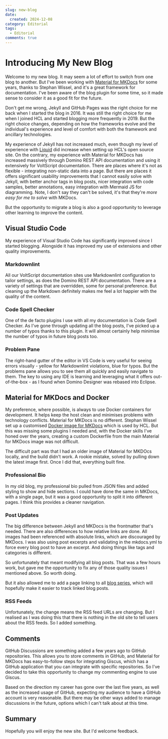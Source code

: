 ```yaml
---
slug: new-blog
date: 
  created: 2024-12-08
category: Editorial
tags: 
  - Editorial
comments: true
---
```

# Introducing My New Blog

Welcome to my new blog. It may seem a lot of effort to switch from one blog to another. But I've been working with [Material for MKDocs](https://squidfunk.github.io/mkdocs-material) for some years, thanks to Stephan Wissel, and it's a great framework for documentation. I've been aware of the blog plugin for some time, so it made sense to consider it as a good fit for the future.

<!-- more -->

Don't get me wrong, Jekyll and GitHub Pages was the right choice for me back when I started the blog in 2016. It was still the right choice for me when I joined HCL and started blogging more frequently in 2019. But the right choice changes, depending on how the frameworks evolve and the individual's experience and level of comfort with both the framework and ancillary technologies.

My experience of Jekyll has not increased much, even though my level of experience with [Liquid](https://jekyllrb.com/docs/liquid/) did increase when setting up HCL's open source site. On the contrary, my experience with Material for MKDocs has increased massively through Domino REST API documentation and using it extensively for VoltScript documentation. There are places where it's not as flexible - integrating non-static data into a page. But there are places it offers significant usability improvements that I cannot easily solve with Jekyll, with better anchor tags in blog posts, nicer integration with code samples, better annotations, easy integration with Mermaid JS for diagramming. Note, I don't say they can't be solved, it's that they're *more easy for me to solve* with MKDocs.

But the opportunity to migrate a blog is also a good opportunity to leverage other learning to improve the content.

## Visual Studio Code

My experience of Visual Studio Code has significantly improved since I started blogging. Alongside it has improved my use of extensions and other quality improvements.

### Markdownlint

All our VoltScript documentation sites use Markdownlint configuration to tailor settings, as does the Domino REST API documentation. There are a variety of settings that are overridden, some for personal preference. But cleaning up the Markdown definitely makes me feel a lot happier with the quality of the content.

### Code Spell Checker

One of the de facto plugins I use with all my documentation is Code Spell Checker. As I've gone through updating all the blog posts, I've picked up a number of typos thanks to this plugin. It will almost certainly help minimise the number of typos in future blog posts too.

### Problem Pane

The right-hand gutter of the editor in VS Code is very useful for seeing errors visually - yellow for Markdownlint violations, blue for typos. But the problems pane allows you to see them all quickly and easily navigate to them. The key to using any IDE is learning and leveraging what it offers out-of-the-box - as I found when Domino Designer was rebased into Eclipse.

## Material for MKDocs and Docker

My preference, where possible, is always to use Docker containers for development. It helps keep the host clean and minimises problems with technology conflicts. Material for MKDocs is no different. Stephan Wissel set up a customised [Docker image for MKDocs](https://github.com/HCL-TECH-SOFTWARE/hcl-mkdocs-build-image) which is used by HCL. But this was missing some plugins I needed and, with the Docker skills I've honed over the years, creating a custom Dockerfile from the main Material for MKDocs image was not difficult.

The difficult part was that I had an older image of Material for MKDOcs locally, and the build didn't work. A rookie mistake, solved by pulling down the latest image first. Once I did that, everything built fine.

### Professional Bio

In my old blog, my professional bio pulled from JSON files and added styling to show and hide sections. I could have done the same in MKDocs, with a single page, but it was a good opportunity to split it into different pages. I think this provides a cleaner navigation.

### Post Updates

The big difference between Jekyll and MKDocs is the frontmatter that's needed. There are also differences to how relative links are done. All images had been referenced with absolute links, which are discouraged by MKDocs. I was also using post excerpts and validating in the mkdocs.yml to force every blog post to have an excerpt. And doing things like tags and categories is different.

So unfortunately that meant modifying all blog posts. That was a few hours work, but gave me the opportunity to fix any of those quality issues I mentioned above. So worth doing.

But it also allowed me to add a page linking to all [blog series](../series.md), which will hopefully make it easier to track linked blog posts.

### RSS Feeds

Unfortunately, the change means the RSS feed URLs are changing. But I realised as I was doing this that there is nothing in the old site to tell users about the RSS feeds. So I added something.

## Comments

GitHub Discussions are something added a few years ago to GitHub repositories. This allows you to store comments in GitHub, and Material for MKDocs has easy-to-follow steps for integrating Giscus, which has a GitHub application that you can integrate with specific repositories. So I've decided to take this opportunity to change my commenting engine to use Giscus.

Based on the direction my career has gone over the last five years, as well as the increased usage of GitHub, expecting my audience to have a GitHub account is very reasonable. But there may be other ways added to manage discussions in the future, options which I can't talk about at this time.

## Summary

Hopefully you will enjoy the new site. But I'd welcome feedback.